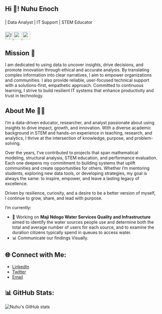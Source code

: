 <h2 align="left">Hi 👋! Nuhu Enoch</h2>  

###

<p align="left">| Data Analyst | IT Support | STEM Educator</p>

###

<div align="left">
  <a href="[https://www.linkedin.com/in/nuhu-enoch]" target="_blank">
    <img src="https://img.shields.io/static/v1?message=Connect&logo=linkedin&label=LinkedIn&color=403d39&logoColor=white&labelColor=0077B5&style=flat" height="25" alt="linkedin logo"  />
  </a>
  <a href="mailto:nuhuenochjr26@gmail.com" target="_blank">
    <img src="https://img.shields.io/static/v1?message=Contact&logo=gmail&label=Email&color=403d39&logoColor=white&labelColor=D14836&style=flat" height="25" alt="gmail logo"  />
  </a>
  <a href="https://www.avitech.com/" target="_blank">
    <img src="https://img.shields.io/static/v1?message=Website&label=ESAnalysis&color=403d39&logoColor=&labelColor=8ac926&style=flat" height="25"  />
  </a>
</div>

###

## Mission :dart:
I am dedicated to using data to uncover insights, drive decisions, and promote innovation through ethical and accurate analysis. By translating complex information into clear narratives, I aim to empower organizations and communities. I also provide reliable, user-focused technical support with a solutions-first, empathetic approach. Committed to continuous learning, I strive to build resilient IT systems that enhance productivity and trust in technology.

## About Me :man_technologist:
I’m a data-driven educator, researcher, and analyst passionate about using insights to drive impact, growth, and innovation. With a diverse academic background in STEM and hands-on experience in teaching, research, and analytics, I thrive at the intersection of knowledge, purpose, and problem-solving.

Over the years, I’ve contributed to projects that span mathematical modeling, structural analysis, STEM education, and performance evaluation. Each one deepens my commitment to building systems that uplift communities and create opportunities for others. Whether I’m mentoring students, exploring new data tools, or developing strategies, my goal is always the same: to inspire, empower, and leave a lasting legacy of excellence.

Driven by resilience, curiosity, and a desire to be a better version of myself, I continue to grow, share, and lead with purpose.
  

I’m currently:  
- 🔭 Working on **Maji Ndogo Water Services Quality and Infrastructure** aimed to identify the water sources people use and determine both the total and
    average number of users for each source, and to examine the duration citizens typically spend in queues to access water.  
- 📊 Communicate our findings Visually.      

## 🌐 Connect with Me:  
- [LinkedIn](https://www.linkedin.com/in/nuhu-enoch/)  
- [Twitter](https://x.com/Enochjr26)  
- [Email](mailto:nuhuenoch@gmail.com)  

## 📊 GitHub Stats:  
![Nuhu's GitHub stats](https://github-readme-stats.vercel.app/api?username=NuhuEnoch&show_icons=true&theme=radical) 











